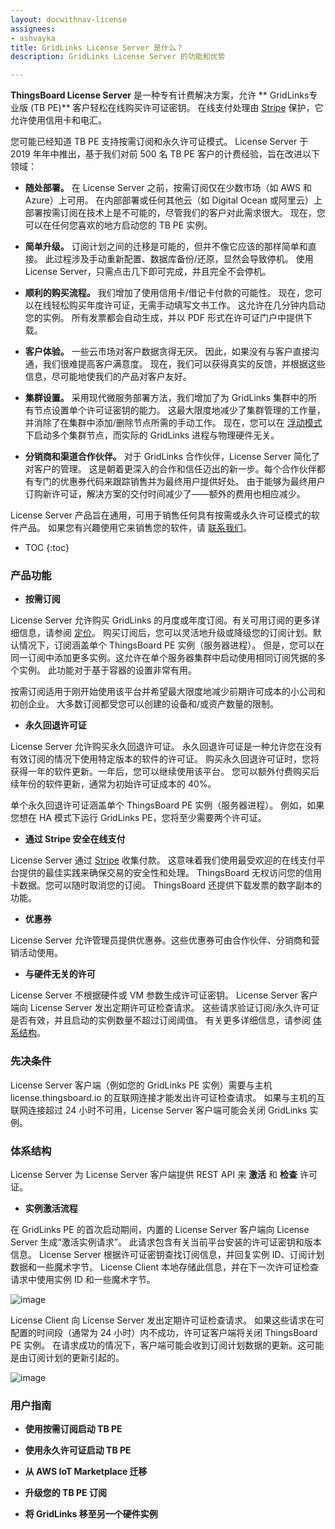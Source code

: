 ```yaml
---
layout: docwithnav-license
assignees:
- ashvayka
title: GridLinks License Server 是什么？
description: GridLinks License Server 的功能和优势

---
```



**ThingsBoard License Server** 是一种专有计费解决方案，允许 ** GridLinks专业版 (TB PE)** 客户轻松在线购买许可证密钥。
在线支付处理由 [Stripe](https://stripe.com/) 保护，它允许使用信用卡和电汇。


您可能已经知道 TB PE 支持按需订阅和永久许可证模式。
License Server 于 2019 年年中推出，基于我们对前 500 名 TB PE 客户的计费经验，旨在改进以下领域：

- **随处部署。** 在 License Server 之前，按需订阅仅在少数市场（如 AWS 和 Azure）上可用。
在内部部署或任何其他云（如 Digital Ocean 或阿里云）上部署按需订阅在技术上是不可能的，尽管我们的客户对此需求很大。
现在，您可以在任何您喜欢的地方启动您的 TB PE 实例。

- **简单升级。** 订阅计划之间的迁移是可能的，但并不像它应该的那样简单和直接。
此过程涉及手动重新配置、数据库备份/还原，显然会导致停机。
使用 License Server，只需点击几下即可完成，并且完全不会停机。

- **顺利的购买流程。** 我们增加了使用信用卡/借记卡付款的可能性。
现在，您可以在线轻松购买年度许可证，无需手动填写文书工作。
这允许在几分钟内启动您的实例。
所有发票都会自动生成，并以 PDF 形式在许可证门户中提供下载。

- **客户体验。** 一些云市场对客户数据贪得无厌。
因此，如果没有与客户直接沟通，我们很难提高客户满意度。
现在，我们可以获得真实的反馈，并根据这些信息，尽可能地使我们的产品对客户友好。

- **集群设置。** 采用现代微服务部署方法，我们增加了为 GridLinks 集群中的所有节点设置单个许可证密钥的能力。
这最大限度地减少了集群管理的工作量，并消除了在集群中添加/删除节点所需的手动工作。
现在，您可以在 [浮动模式](https://en.wikipedia.org/wiki/Floating_licensing) 下启动多个集群节点，而实际的 GridLinks 进程与物理硬件无关。

- **分销商和渠道合作伙伴。** 对于 GridLinks 合作伙伴，License Server 简化了对客户的管理。
这是朝着更深入的合作和信任迈出的新一步。每个合作伙伴都有专门的优惠券代码来跟踪销售并为最终用户提供好处。
由于能够为最终用户订购新许可证，解决方案的交付时间减少了——额外的费用也相应减少。

License Server 产品旨在通用，可用于销售任何具有按需或永久许可证模式的软件产品。
如果您有兴趣使用它来销售您的软件，请 [联系我们](/docs/contact-us/)。

* TOC
{:toc}

### 产品功能

- **按需订阅**

License Server 允许购买 GridLinks 的月度或年度订阅。有关可用订阅的更多详细信息，请参阅 [定价](/pricing/)。
购买订阅后，您可以灵活地升级或降级您的订阅计划。默认情况下，订阅涵盖单个 ThingsBoard PE 实例（服务器进程）。
但是，您可以在同一订阅中添加更多实例。这允许在单个服务器集群中启动使用相同订阅凭据的多个实例。
此功能对于基于容器的设置非常有用。

按需订阅适用于刚开始使用该平台并希望最大限度地减少前期许可成本的小公司和初创企业。
大多数订阅都受您可以创建的设备和/或资产数量的限制。

- **永久回退许可证**

License Server 允许购买永久回退许可证。
永久回退许可证是一种允许您在没有有效订阅的情况下使用特定版本的软件的许可证。
购买永久回退许可证时，您将获得一年的软件更新。一年后，您可以继续使用该平台。
您可以额外付费购买后续年份的软件更新，通常为初始许可证成本的 40%。

单个永久回退许可证涵盖单个 ThingsBoard PE 实例（服务器进程）。
例如，如果您想在 HA 模式下运行 GridLinks PE，您将至少需要两个许可证。

- **通过 Stripe 安全在线支付**

License Server 通过 [Stripe](https://stripe.com/) 收集付款。
这意味着我们使用最受欢迎的在线支付平台提供的最佳实践来确保交易的安全性和处理。
ThingsBoard 无权访问您的信用卡数据。您可以随时取消您的订阅。
ThingsBoard 还提供下载发票的数字副本的功能。

- **优惠券**

License Server 允许管理员提供优惠券。这些优惠券可由合作伙伴、分销商和营销活动使用。

- **与硬件无关的许可**

License Server 不根据硬件或 VM 参数生成许可证密钥。
License Server 客户端向 License Server 发出定期许可证检查请求。
这些请求验证订阅/永久许可证是否有效，并且启动的实例数量不超过订阅阈值。
有关更多详细信息，请参阅 [体系结构](#体系结构)。

### 先决条件

License Server 客户端（例如您的 GridLinks PE 实例）需要与主机 license.thingsboard.io 的互联网连接才能发出许可证检查请求。
如果与主机的互联网连接超过 24 小时不可用，License Server 客户端可能会关闭 GridLinks 实例。

### 体系结构

License Server 为 License Server 客户端提供 REST API 来 **激活** 和 **检查** 许可证。

- **实例激活流程**

在 GridLinks PE 的首次启动期间，内置的 License Server 客户端向 License Server 生成“激活实例请求”。
此请求包含有关当前平台安装的许可证密钥和版本信息。
License Server 根据许可证密钥查找订阅信息，并回复实例 ID、订阅计划数据和一些魔术字节。
License Client 本地存储此信息，并在下一次许可证检查请求中使用实例 ID 和一些魔术字节。

![image](/images/license/license-activation.gif)

License Client 向 License Server 发出定期许可证检查请求。
如果这些请求在可配置的时间段（通常为 24 小时）内不成功，许可证客户端将关闭 ThingsBoard PE 实例。
在请求成功的情况下，客户端可能会收到订阅计划数据的更新。这可能是由订阅计划的更新引起的。

![image](/images/license/license-check.gif)

### 用户指南

- **使用按需订阅启动 TB PE**

- **使用永久许可证启动 TB PE**

- **从 AWS IoT Marketplace 迁移**

- **升级您的 TB PE 订阅**

- **将 GridLinks 移至另一个硬件实例**